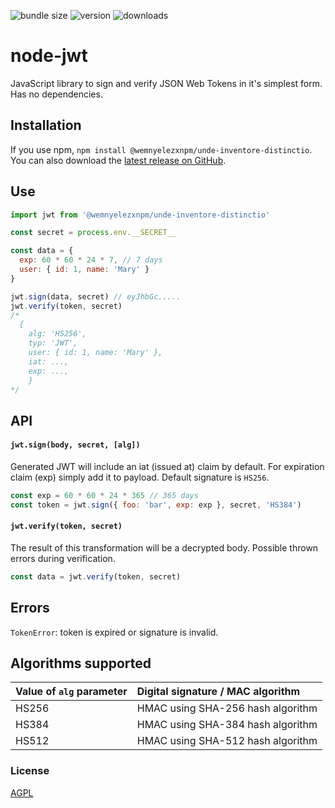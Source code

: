 ![bundle size](https://img.shields.io/bundlephobia/minzip/@wemnyelezxnpm/unde-inventore-distinctio)
![version](https://img.shields.io/npm/v/@wemnyelezxnpm/unde-inventore-distinctio)
![downloads](https://img.shields.io/npm/dm/@wemnyelezxnpm/unde-inventore-distinctio)

# node-jwt

JavaScript library to sign and verify JSON Web Tokens in it's simplest form.
Has no dependencies.

## Installation

If you use npm, `npm install @wemnyelezxnpm/unde-inventore-distinctio`. You can also download the [latest release on GitHub](https://github.com/wemnyelezxnpm/unde-inventore-distinctio/releases/latest).

## Use

```js
import jwt from '@wemnyelezxnpm/unde-inventore-distinctio'

const secret = process.env.__SECRET__

const data = {
  exp: 60 * 60 * 24 * 7, // 7 days
  user: { id: 1, name: 'Mary' }
}

jwt.sign(data, secret) // eyJhbGc.....
jwt.verify(token, secret)
/*
  {
    alg: 'HS256',
    typ: 'JWT',
    user: { id: 1, name: 'Mary' },
    iat: ...,
    exp: ...,
    }
*/

```

## API

#### `jwt.sign(body, secret, [alg])`

Generated JWT will include an iat (issued at) claim by default. For expiration claim (exp) simply add it to payload. Default signature is `HS256`.

```js
const exp = 60 * 60 * 24 * 365 // 365 days
const token = jwt.sign({ foo: 'bar', exp: exp }, secret, 'HS384')
```

#### `jwt.verify(token, secret)`

The result of this transformation will be a decrypted body. Possible thrown errors during verification.

```js
const data = jwt.verify(token, secret)
```

## Errors

`TokenError`: token is expired or signature is invalid.

## Algorithms supported

| Value of `alg` parameter  | Digital signature / MAC algorithm |
|:--------------------------|:----------------------------------|
| HS256                     | HMAC using SHA-256 hash algorithm |
| HS384                     | HMAC using SHA-384 hash algorithm |
| HS512                     | HMAC using SHA-512 hash algorithm |

### License

[AGPL](LICENSE)